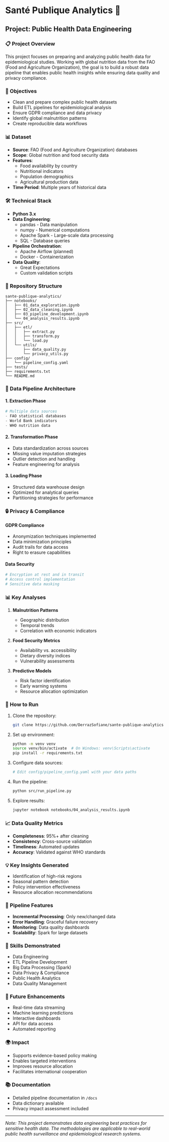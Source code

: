 # Santé Publique Analytics 🏥

## Project: Public Health Data Engineering

### 📋 Project Overview
This project focuses on preparing and analyzing public health data for epidemiological studies. Working with global nutrition data from the FAO (Food and Agriculture Organization), the goal is to build a robust data pipeline that enables public health insights while ensuring data quality and privacy compliance.

### 🎯 Objectives
- Clean and prepare complex public health datasets
- Build ETL pipelines for epidemiological analysis
- Ensure GDPR compliance and data privacy
- Identify global malnutrition patterns
- Create reproducible data workflows

### 📊 Dataset
- **Source**: FAO (Food and Agriculture Organization) databases
- **Scope**: Global nutrition and food security data
- **Features**: 
  - Food availability by country
  - Nutritional indicators
  - Population demographics
  - Agricultural production data
- **Time Period**: Multiple years of historical data

### 🛠️ Technical Stack
- **Python 3.x**
- **Data Engineering**:
  - pandas - Data manipulation
  - numpy - Numerical computations
  - Apache Spark - Large-scale data processing
  - SQL - Database queries
- **Pipeline Orchestration**:
  - Apache Airflow (planned)
  - Docker - Containerization
- **Data Quality**:
  - Great Expectations
  - Custom validation scripts

### 📁 Repository Structure
```
sante-publique-analytics/
├── notebooks/
│   ├── 01_data_exploration.ipynb
│   ├── 02_data_cleaning.ipynb
│   ├── 03_pipeline_development.ipynb
│   └── 04_analysis_results.ipynb
├── src/
│   ├── etl/
│   │   ├── extract.py
│   │   ├── transform.py
│   │   └── load.py
│   └── utils/
│       ├── data_quality.py
│       └── privacy_utils.py
├── config/
│   └── pipeline_config.yaml
├── tests/
├── requirements.txt
└── README.md
```

### 🔧 Data Pipeline Architecture

#### 1. Extraction Phase
```python
# Multiple data sources
- FAO statistical databases
- World Bank indicators
- WHO nutrition data
```

#### 2. Transformation Phase
- Data standardization across sources
- Missing value imputation strategies
- Outlier detection and handling
- Feature engineering for analysis

#### 3. Loading Phase
- Structured data warehouse design
- Optimized for analytical queries
- Partitioning strategies for performance

### 🔒 Privacy & Compliance

#### GDPR Compliance
- Anonymization techniques implemented
- Data minimization principles
- Audit trails for data access
- Right to erasure capabilities

#### Data Security
```python
# Encryption at rest and in transit
# Access control implementation
# Sensitive data masking
```

### 📊 Key Analyses

1. **Malnutrition Patterns**
   - Geographic distribution
   - Temporal trends
   - Correlation with economic indicators

2. **Food Security Metrics**
   - Availability vs. accessibility
   - Dietary diversity indices
   - Vulnerability assessments

3. **Predictive Models**
   - Risk factor identification
   - Early warning systems
   - Resource allocation optimization

### 🚀 How to Run

1. Clone the repository:
   ```bash
   git clone https://github.com/DerrazSofiane/sante-publique-analytics.git
   ```

2. Set up environment:
   ```bash
   python -m venv venv
   source venv/bin/activate  # On Windows: venv\Scripts\activate
   pip install -r requirements.txt
   ```

3. Configure data sources:
   ```bash
   # Edit config/pipeline_config.yaml with your data paths
   ```

4. Run the pipeline:
   ```bash
   python src/run_pipeline.py
   ```

5. Explore results:
   ```bash
   jupyter notebook notebooks/04_analysis_results.ipynb
   ```

### 📈 Data Quality Metrics
- **Completeness**: 95%+ after cleaning
- **Consistency**: Cross-source validation
- **Timeliness**: Automated updates
- **Accuracy**: Validated against WHO standards

### 💡 Key Insights Generated
- Identification of high-risk regions
- Seasonal pattern detection
- Policy intervention effectiveness
- Resource allocation recommendations

### 🔄 Pipeline Features
- **Incremental Processing**: Only new/changed data
- **Error Handling**: Graceful failure recovery
- **Monitoring**: Data quality dashboards
- **Scalability**: Spark for large datasets

### 📝 Skills Demonstrated
- Data Engineering
- ETL Pipeline Development
- Big Data Processing (Spark)
- Data Privacy & Compliance
- Public Health Analytics
- Data Quality Management

### 🚀 Future Enhancements
- Real-time data streaming
- Machine learning predictions
- Interactive dashboards
- API for data access
- Automated reporting

### 🌍 Impact
- Supports evidence-based policy making
- Enables targeted interventions
- Improves resource allocation
- Facilitates international cooperation

### 📚 Documentation
- Detailed pipeline documentation in `/docs`
- Data dictionary available
- Privacy impact assessment included

---
*Note: This project demonstrates data engineering best practices for sensitive health data. The methodologies are applicable to real-world public health surveillance and epidemiological research systems.*
